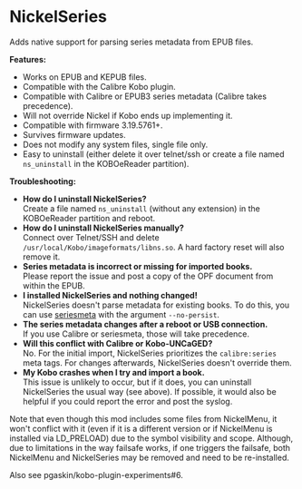 # NickelSeries

Adds native support for parsing series metadata from EPUB files.

**Features:**

- Works on EPUB and KEPUB files.
- Compatible with the Calibre Kobo plugin.
- Compatible with Calibre or EPUB3 series metadata (Calibre takes precedence).
- Will not override Nickel if Kobo ends up implementing it.
- Compatible with firmware 3.19.5761+.
- Survives firmware updates.
- Does not modify any system files, single file only.
- Easy to uninstall (either delete it over telnet/ssh or create a file named `ns_uninstall` in the KOBOeReader partition).

**Troubleshooting:**

- **How do I uninstall NickelSeries?**<br>
  Create a file named `ns_uninstall` (without any extension) in the KOBOeReader partition and reboot.
- **How do I uninstall NickelSeries manually?**<br>
  Connect over Telnet/SSH and delete `/usr/local/Kobo/imageformats/libns.so`. A
  hard factory reset will also remove it.
- **Series metadata is incorrect or missing for imported books.**<br>
  Please report the issue and post a copy of the OPF document from within the EPUB.
- **I installed NickelSeries and nothing changed!**<br>
  NickelSeries doesn't parse metadata for existing books. To do this, you can use [seriesmeta](https://github.com/pgaskin/kepubify/releases) with the argument `--no-persist`.
- **The series metadata changes after a reboot or USB connection.**<br>
  If you use Calibre or seriesmeta, those will take precedence.
- **Will this conflict with Calibre or Kobo-UNCaGED?**<br>
  No. For the initial import, NickelSeries prioritizes the `calibre:series` meta tags. For changes afterwards, NickelSeries doesn't override them.
- **My Kobo crashes when I try and import a book.**<br>
  This issue is unlikely to occur, but if it does, you can uninstall NickelSeries the usual way (see above). If possible, it would also be helpful if you could report the error and post the syslog.

Note that even though this mod includes some files from NickelMenu, it won't conflict with it (even if it is a different version or if NickelMenu is installed via LD_PRELOAD) due to the symbol visibility and scope. Although, due to limitations in the way failsafe works, if one triggers the failsafe, both NickelMenu and NickelSeries may be removed and need to be re-installed.

Also see pgaskin/kobo-plugin-experiments#6.
